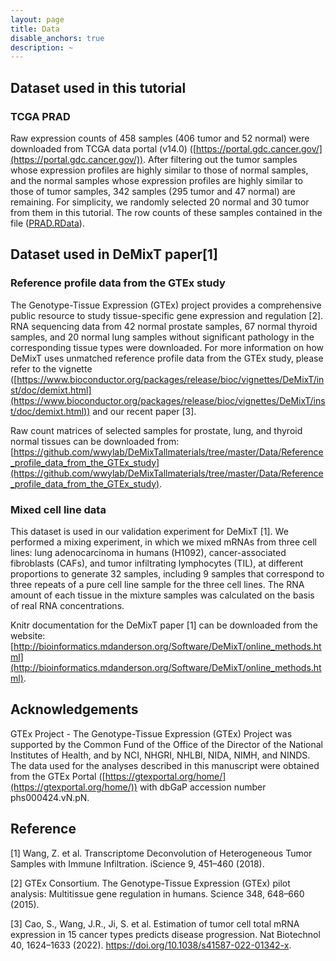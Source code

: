 ```yaml
---
layout: page
title: Data
disable_anchors: true
description: ~
---
```


## Dataset used in this tutorial
### TCGA PRAD
Raw expression counts of 458 samples (406 tumor and 52 normal) were downloaded from TCGA data portal (v14.0) ([https://portal.gdc.cancer.gov/](https://portal.gdc.cancer.gov/)). After filtering out the tumor samples whose expression profiles are highly similar to those of normal samples, and the normal samples whose expression profiles are highly similar to those of tumor samples, 342 samples (295 tumor and 47 normal) are remaining. For simplicity, we randomly selected 20 normal and 30 tumor from them in this tutorial. The row counts of these samples contained in the file ([PRAD.RData](./etc/PRAD.RData)). 

## Dataset used in DeMixT paper[1]
### Reference profile data from the GTEx study
The Genotype-Tissue Expression (GTEx) project provides a comprehensive public resource to study tissue-specific gene expression and regulation [2]. RNA sequencing data from 42 normal prostate samples, 67 normal thyroid samples, and 20 normal lung samples without significant pathology in the corresponding tissue types were downloaded. For more information on how DeMixT uses unmatched reference profile data from the GTEx study, please refer to the vignette ([https://www.bioconductor.org/packages/release/bioc/vignettes/DeMixT/inst/doc/demixt.html](https://www.bioconductor.org/packages/release/bioc/vignettes/DeMixT/inst/doc/demixt.html)) and our recent paper [3].

Raw count matrices of selected samples for prostate, lung, and thyroid normal tissues can be downloaded from: [https://github.com/wwylab/DeMixTallmaterials/tree/master/Data/Reference_profile_data_from_the_GTEx_study](https://github.com/wwylab/DeMixTallmaterials/tree/master/Data/Reference_profile_data_from_the_GTEx_study).

### Mixed cell line data
This dataset is used in our validation experiment for DeMixT [1]. We performed a mixing experiment, in which we mixed mRNAs from three cell lines: lung adenocarcinoma in humans (H1092), cancer-associated fibroblasts (CAFs), and tumor infiltrating lymphocytes (TIL), at different proportions to generate 32 samples, including 9 samples that correspond to three repeats of a pure cell line sample for the three cell lines. The RNA amount of each tissue in the mixture samples was calculated on the basis of real RNA concentrations.

Knitr documentation for the DeMixT paper [1] can be downloaded from the website: [http://bioinformatics.mdanderson.org/Software/DeMixT/online_methods.html](http://bioinformatics.mdanderson.org/Software/DeMixT/online_methods.html).

## Acknowledgements
GTEx Project - The Genotype-Tissue Expression (GTEx) Project was supported by the Common Fund of the Office of the Director of the National Institutes of Health, and by NCI, NHGRI, NHLBI, NIDA, NIMH, and NINDS. The data used for the analyses described in this manuscript were obtained from the GTEx Portal ([https://gtexportal.org/home/](https://gtexportal.org/home/)) with dbGaP accession number phs000424.vN.pN.

## Reference

[1] Wang, Z. et al. Transcriptome Deconvolution of Heterogeneous Tumor Samples with Immune Infiltration. iScience 9, 451–460 (2018).

[2] GTEx Consortium. The Genotype-Tissue Expression (GTEx) pilot analysis: Multitissue gene regulation in humans. Science 348, 648–660 (2015).

[3] Cao, S., Wang, J.R., Ji, S. et al. Estimation of tumor cell total mRNA expression in 15 cancer types predicts disease progression. Nat Biotechnol 40, 1624–1633 (2022). https://doi.org/10.1038/s41587-022-01342-x.



